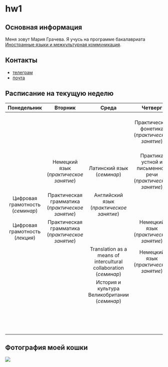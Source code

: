 # hw1

## Оcновная информация
Меня зовут Мария Грачева. Я учусь на программе бакалавриата [Иностранные языки и межкультурная коммуникация](https://www.hse.ru/ba/lang/).

## Контакты
* [телеграм](t.me/britomart)
* [почта](magracheva@edu.hse.ru)

##  Расписание на текущую неделю

Понедельник|Вторник|Среда|Четверг|Пятница|
:---:|:---:|:---:|:---:|:---:
 | | | |Практическая фонетика (*практическое занятие*)|Практика устной и письменной речи (*практическое занятие*)
 | | Немецкий язык (*практическое занятие*)|  Латинский язык (*семинар*)| Практика устной и письменной речи (*практическое занятие*) |Практика устной и письменной речи (*практическое занятие*)
 Цифровая грамотность (*семинар*)| Практическая грамматика (*практическое занятие*) | Английский язык (*практическое занятие*)| | |
 Цифровая грамотность (*лекция*) | Практическая грамматика (*практическое занятие*)| | Немецкий язык (*практическое занятие*) | |
 |||Translation as a means of intercultural collaboration (*семинар*)| Немецкий язык (*практическое занятие*)|История и культура Великобритании (*лекция*)
 |||История и культура Великобритании (*семинар*)| ||
 |||||Искусственные языки (*лекция*)
 |||||Искусственные языки (*лекция*)
 
 ## Фотография моей кошки
 ![](https://i.imgur.com/3C7vYid.jpg)
